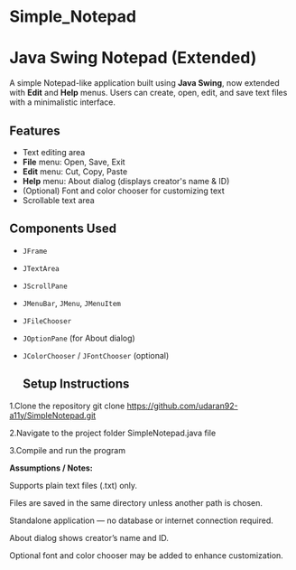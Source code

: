 # Simple_Notepad


# Java Swing Notepad (Extended)

A simple Notepad-like application built using **Java Swing**, now extended with **Edit** and **Help** menus. Users can create, open, edit, and save text files with a minimalistic interface.  

## Features
- Text editing area  
- **File** menu: Open, Save, Exit  
- **Edit** menu: Cut, Copy, Paste  
- **Help** menu: About dialog (displays creator's name & ID)  
- (Optional) Font and color chooser for customizing text  
- Scrollable text area

 ## Components Used
- `JFrame`  
- `JTextArea`  
- `JScrollPane`  
- `JMenuBar`, `JMenu`, `JMenuItem`  
- `JFileChooser`  
- `JOptionPane` (for About dialog)  
- `JColorChooser` / `JFontChooser` (optional)

  ## Setup Instructions
1.Clone the repository
   git clone https://github.com/udaran92-a11y/SimpleNotepad.git


2.Navigate to the project folder
  SimpleNotepad.java file
 

3.Compile and run the program


**Assumptions / Notes:**

   Supports plain text files (.txt) only.

   Files are saved in the same directory unless another path is chosen.

   Standalone application — no database or internet connection required.

   About dialog shows creator’s name and ID.

   Optional font and color chooser may be added to enhance customization.
